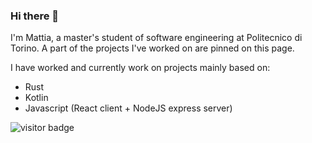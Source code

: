 ### Hi there 👋
I'm Mattia, a master's student of software engineering at Politecnico di Torino. 
A part of the projects I've worked on are pinned on this page.

I have worked and currently work on projects mainly based on:

* Rust
* Kotlin
* Javascript (React client + NodeJS express server)

![visitor badge](https://visitor-badge.glitch.me/badge?page_id=Mattia9918.visitor-badge&left_text=Visitors)
